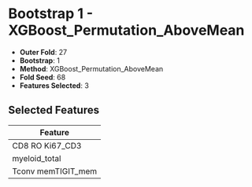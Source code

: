 # Bootstrap 1 - XGBoost_Permutation_AboveMean

- **Outer Fold**: 27
- **Bootstrap**: 1
- **Method**: XGBoost_Permutation_AboveMean
- **Fold Seed**: 68
- **Features Selected**: 3

## Selected Features

| Feature |
|---------|
| CD8  RO Ki67_CD3 |
| myeloid_total |
| Tconv memTIGIT_mem |
